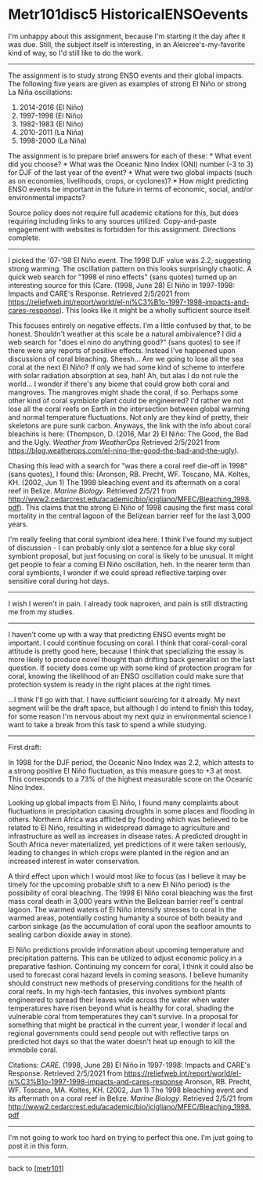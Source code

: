 # Metr101disc5 HistoricalENSOevents

I'm unhappy about this assignment, because I'm starting it the day after it was due.  Still, the subject itself is interesting, in an Aleicree's-my-favorite kind of way, so I'd still like to do the work.

---
The assignment is to study strong ENSO events and their global impacts.  The following five years are given as examples of strong El Niño or strong La Niña oscillations:
1. 2014-2016 (El Niño)
2. 1997-1998 (El Niño)
3. 1982-1983 (El Niño)
4. 2010-2011 (La Niña)
5. 1998-2000 (La Niña)

The assignment is to prepare brief answers for each of these:
    * What event did you choose?
    * What was the Oceanic Nino Index (ONI) number (-3 to 3) for DJF of the last year of the event?
    * What were two global impacts (such as on economies, livelihoods, crops, or cyclones)?
    * How might predicting ENSO events be important in the future in terms of economic, social, and/or environmental impacts?

Source policy does not require full academic citations for this, but does requiring including links to any sources utilized.  Copy-and-paste engagement with websites is forbidden for this assignment.  Directions complete.

---
I picked the '07-'98 El Niño event.  The 1998 DJF value was 2.2, suggesting strong warming.  The oscillation pattern on this looks surprisingly chaotic.  A quick web search for "1998 el nino effects" (sans quotes) turned up an interesting source for this (Care.  (1998, June 28)  El Niño in 1997-1998: Impacts and CARE's Response.  Retrieved 2/5/2021 from https://reliefweb.int/report/world/el-ni%C3%B1o-1997-1998-impacts-and-cares-response).  This looks like it might be a wholly sufficient source itself.

This focuses entirely on negative effects.  I'm a little confused by that, to be honest.  Shouldn't weather at this scale be a natural ambivalence?  I did a web search for "does el nino do anything good?" (sans quotes) to see if there were any reports of positive effects.  Instead I've happened upon discussions of coral bleaching.  Sheesh...  Are we going to lose all the sea coral at the next El Niño?  If only we had some kind of scheme to interfere with solar radiation absorption at sea, hah!  Ah, but alas I do not rule the world...  I wonder if there's any biome that could grow both coral and mangroves.  The mangroves might shade the coral, if so.  Perhaps some other kind of coral symbiote plant could be engineered?  I'd rather we not lose all the coral reefs on Earth in the intersection between global warming and normal temperature fluctuations.  Not only are they kind of pretty, their skeletons are pure sunk carbon.  Anyways, the link with the info about coral bleachins is here: (Thompson, D.  (2016, Mar 2)  El Niño: The Good, the Bad and the Ugly.  *Weather from WeatherOps*  Retrieved 2/5/2021 from https://blog.weatherops.com/el-nino-the-good-the-bad-and-the-ugly).


Chasing this lead with a search for "was there a coral reef die-off in 1998" (sans quotes), I found this: (Aronson, RB.  Precht, WF.  Toscano, MA.  Koltes, KH.  (2002, Jun 1)  The 1998 bleaching event and its aftermath on a coral reef in Belize.  *Marine Biology*.  Retrieved 2/5/21 from http://www2.cedarcrest.edu/academic/bio/jcigliano/MFEC/Bleaching_1998.pdf).  This claims that the strong El Niño of 1998 causing the first mass coral mortality in the central lagoon of the Belizean barrier reef for the last 3,000 years.

I'm really feeling that coral symbiont idea here.  I think I've found my subject of discussion - I can probably only slot a sentence for a blue sky coral symbiont proposal, but just focusing on coral is likely to be unusual.  It might get people to fear a coming El Niño oscillation, heh.  In the nearer term than coral symbionts, I wonder if we could spread reflective tarping over sensitive coral during hot days.

---
I wish I weren't in pain.  I already took naproxen, and pain is still distracting me from my studies.

---
I haven't come up with a way that predicting ENSO events might be important.  I could continue focusing on coral.  I think that coral-coral-coral attitude is pretty good here, because I think that specializing the essay is more likely to produce novel thought than drifting back generalist on the last question.  If society does come up with some kind of protection program for coral, knowing the likelihood of an ENSO oscillation could make sure that protection system is ready in the right places at the right times.


...I think I'll go with that.  I have sufficient sourcing for it already.  My next segment will be the draft space, but although I do intend to finish this today, for some reason I'm nervous about my next quiz in environmental science  I want to take a break from this task to spend a while studying.

---
First draft:

In 1998 for the DJF period, the Oceanic Nino Index was 2.2, which attests to a strong positive El Niño fluctuation, as this measure goes to +3 at most.  This corresponds to a 73% of the highest measurable score on the Oceanic Nino Index.

Looking up global impacts from El Niño, I found many complaints about fluctuations in precipitation causing droughts in some places and flooding in others.  Northern Africa was afflicted by flooding which was believed to be related to El Niño, resulting in widespread damage to agriculture and infrastructure as well as increases in disease rates.  A predicted drought in South Africa never materialized, yet predictions of it were taken seriously, leading to changes in which crops were planted in the region and an increased interest in water conservation.

A third effect upon which I would most like to focus (as I believe it may be timely for the upcoming probable shift to a new El Niño period) is the possibility of coral bleaching.  The 1998 El Niño coral bleaching was the first mass coral death in 3,000 years within the Belizean barrier reef's central lagoon.  The warmed waters of El Niño intensify stresses to coral in the warmed areas, potentially costing humanity a source of both beauty and carbon sinkage (as the accumulation of coral upon the seafloor amounts to sealing carbon dioxide away in stone).  

El Niño predictions provide information about upcoming temperature and precipitation patterns.  This can be utilized to adjust economic policy in a preparative fashion.  Continuing my concern for coral, I think it could also be used to forecast coral hazard levels in coming seasons.  I believe humanity should construct new methods of preserving conditions for the health of coral reefs.  In my high-tech fantasies, this involves symbiont plants engineered to spread their leaves wide across the water when water temperatures have risen beyond what is healthy for coral, shading the vulnerable coral from temperatures they can't survive.  In a proposal for something that might be practical in the current year, I wonder if local and regional governments could send people out with reflective tarps on predicted hot days so that the water doesn't heat up enough to kill the immobile coral.

Citations:
*CARE*.  (1998, June 28)  El Niño in 1997-1998: Impacts and CARE's Response.  Retrieved 2/5/2021 from https://reliefweb.int/report/world/el-ni%C3%B1o-1997-1998-impacts-and-cares-response
Aronson, RB.  Precht, WF.  Toscano, MA.  Koltes, KH.  (2002, Jun 1)  The 1998 bleaching event and its aftermath on a coral reef in Belize.  *Marine Biology*.  Retrieved 2/5/21 from http://www2.cedarcrest.edu/academic/bio/jcigliano/MFEC/Bleaching_1998.pdf

---
I'm not going to work too hard on trying to perfect this one.  I'm just going to post it in this form.

---
back to [[metr101]]

[//begin]: # "Autogenerated link references for markdown compatibility"
[metr101]: metr101.md "METR101"
[//end]: # "Autogenerated link references"